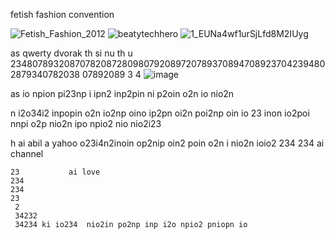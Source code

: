 fetish fashion convention



![Fetish_Fashion_2012](https://github.com/DarkEvamSar/they-su/assets/160559076/f096f44e-bea3-4ea1-94ec-69496a3e2780)
![beatytechhero](https://github.com/DarkEvamSar/they-su/assets/160559076/6d466984-8c95-4782-875c-db7cfd35cc73)
![1_EUNa4wf1urSjLfd8M2IUyg](https://github.com/DarkEvamSar/they-su/assets/160559076/658053a9-a564-4265-aed4-31ada6949cd5)

as
  qwerty dvorak
th             si nu th u 234807893208707820872809807920897207893708947089237042394802879340782038 07892089 3 4
![image](https://github.com/DarkEvamSar/they-su/assets/160559076/6eaa9dd3-f2b1-4345-abba-4da44cff3563)


as io npion pi23np i ipn2 inp2pin ni p2oin o2n io nio2n  

n i2o34i2 inpopin o2n io2np oino ip2pn oi2n poi2np oin io 
23 inon io2poi nnpi o2p nio2n ipo npio2 nio nio2i23 

h   ai abil
 a         yahoo o23i4n2inoin op2nip oin2 poin o2n i nio2n ioio2
  234 
  234 ai channel 
               
    23           ai love 
    234
    234
    23
     2
     34232
     34234 ki io234  nio2in po2np inp i2o npio2 pniopn io
